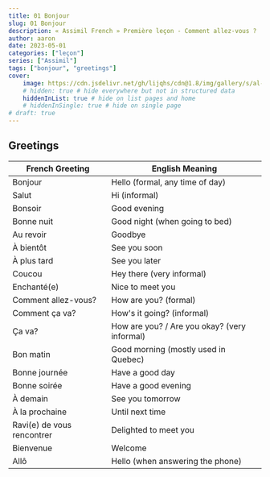 ```yaml
---
title: 01 Bonjour
slug: 01 Bonjour
description: « Assimil French » Première leçon - Comment allez-vous ?
author: aaron
date: 2023-05-01
categories: ["leçon"]
series: ["Assimil"]
tags: ["bonjour", "greetings"]
cover: 
    image: https://cdn.jsdelivr.net/gh/lijqhs/cdn@1.8/img/gallery/s/al-elmes-ULHxWq8reao-unsplash.jpg
    # hidden: true # hide everywhere but not in structured data
    hiddenInList: true # hide on list pages and home
    # hiddenInSingle: true # hide on single page
# draft: true
---
```


## Greetings

| French Greeting | English Meaning |
|-----------------|-----------------|
| Bonjour | Hello (formal, any time of day) |
| Salut | Hi (informal) |
| Bonsoir | Good evening |
| Bonne nuit | Good night (when going to bed) |
| Au revoir | Goodbye |
| À bientôt | See you soon |
| À plus tard | See you later |
| Coucou | Hey there (very informal) |
| Enchanté(e) | Nice to meet you |
| Comment allez-vous? | How are you? (formal) |
| Comment ça va? | How's it going? (informal) |
| Ça va? | How are you? / Are you okay? (very informal) |
| Bon matin | Good morning (mostly used in Quebec) |
| Bonne journée | Have a good day |
| Bonne soirée | Have a good evening |
| À demain | See you tomorrow |
| À la prochaine | Until next time |
| Ravi(e) de vous rencontrer | Delighted to meet you |
| Bienvenue | Welcome |
| Allô | Hello (when answering the phone) |

